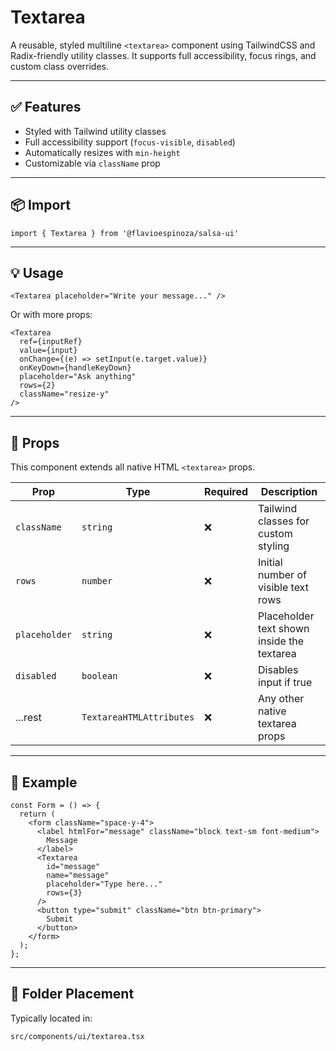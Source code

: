 # Textarea

A reusable, styled multiline `<textarea>` component using TailwindCSS and Radix-friendly utility classes. It supports full accessibility, focus rings, and custom class overrides.

---

## ✅ Features

- Styled with Tailwind utility classes
- Full accessibility support (`focus-visible`, `disabled`)
- Automatically resizes with `min-height`
- Customizable via `className` prop

---

## 📦 Import

```tsx
import { Textarea } from '@flavioespinoza/salsa-ui'
```

---

## 💡 Usage

```tsx
<Textarea placeholder="Write your message..." />
```

Or with more props:

```tsx
<Textarea
  ref={inputRef}
  value={input}
  onChange={(e) => setInput(e.target.value)}
  onKeyDown={handleKeyDown}
  placeholder="Ask anything"
  rows={2}
  className="resize-y"
/>
```

---

## 🧾 Props

This component extends all native HTML `<textarea>` props.

| Prop        | Type                       | Required | Description                                  |
|-------------|----------------------------|----------|----------------------------------------------|
| `className` | `string`                   | ❌        | Tailwind classes for custom styling          |
| `rows`      | `number`                   | ❌        | Initial number of visible text rows          |
| `placeholder` | `string`                | ❌        | Placeholder text shown inside the textarea   |
| `disabled`  | `boolean`                  | ❌        | Disables input if true                       |
| ...rest     | `TextareaHTMLAttributes`   | ❌        | Any other native textarea props              |

---

## 🧪 Example

```tsx
const Form = () => {
  return (
    <form className="space-y-4">
      <label htmlFor="message" className="block text-sm font-medium">
        Message
      </label>
      <Textarea
        id="message"
        name="message"
        placeholder="Type here..."
        rows={3}
      />
      <button type="submit" className="btn btn-primary">
        Submit
      </button>
    </form>
  );
};

```

---

## 📁 Folder Placement

Typically located in:

```
src/components/ui/textarea.tsx
```
